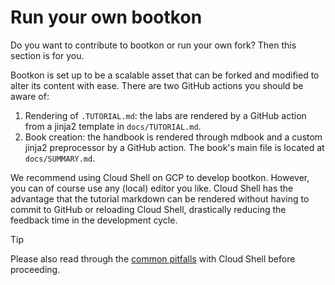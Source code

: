 # Run your own bootkon

Do you want to contribute to bootkon or run your own fork? Then this section is for you.

Bootkon is set up to be a scalable asset that can be forked and modified to alter its content with ease.
There are two GitHub actions you should be aware of:

1. Rendering of `.TUTORIAL.md`: the labs are rendered by a GitHub action from a jinja2 template in `docs/TUTORIAL.md`.
2. Book creation: the handbook is rendered through mdbook and a custom jinja2 preprocessor by a GitHub action. The book's main file is located at `docs/SUMMARY.md`.

We recommend using Cloud Shell on GCP to develop bootkon. However, you can of course use any (local) editor you like.
Cloud Shell has the advantage that the tutorial markdown can be rendered without having to commit to GitHub or reloading Cloud Shell, drastically reducing the feedback time in the development cycle.

<div class="mdbook-alerts mdbook-alerts-tip">
<p class="mdbook-alerts-title">
  <span class="mdbook-alerts-icon"></span>
  Tip
</p>
<p>Please also read through the <a href="../labs/main.html">common pitfalls</a> with Cloud Shell before proceeding.</p>
</div>